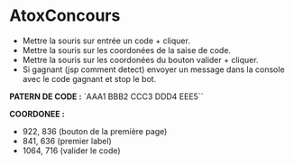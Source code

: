 # AtoxConcours

- Mettre la souris sur entrée un code + cliquer.
- Mettre la souris sur les coordonées de la saise de code. 
- Mettre la souris sur les coordonées du bouton valider + cliquer.
- Si gagnant (jsp comment detect) envoyer un message dans la console avec le code gagnant et stop le bot.


**PATERN DE CODE :** `AAA1 BBB2 CCC3 DDD4 EEE5``


**COORDONEE :** 
- 922, 836 (bouton de la première page)
- 841, 636 (premier label)
- 1064, 716 (valider le code)
